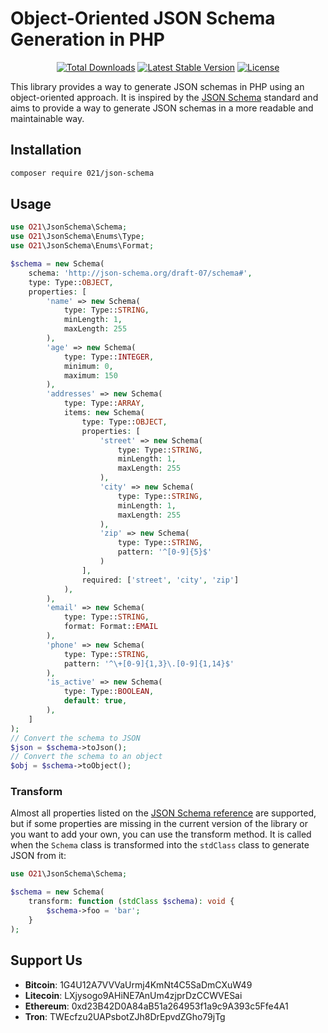 # Object-Oriented JSON Schema Generation in PHP
<p align="center">
<a href="https://packagist.org/packages/021/json-schema"><img src="https://img.shields.io/packagist/dt/021/json-schema" alt="Total Downloads"></a>
<a href="https://packagist.org/packages/021/json-schema"><img src="https://img.shields.io/packagist/v/021/json-schema" alt="Latest Stable Version"></a>
<a href="https://packagist.org/packages/021/json-schema"><img src="https://img.shields.io/packagist/l/021/json-schema" alt="License"></a>
</p>

This library provides a way to generate JSON schemas in PHP using an object-oriented approach. It is inspired by the [JSON Schema](https://json-schema.org/) standard and aims to provide a way to generate JSON schemas in a more readable and maintainable way.

## Installation
```bash
composer require 021/json-schema
```

## Usage
```php
use O21\JsonSchema\Schema;
use O21\JsonSchema\Enums\Type;
use O21\JsonSchema\Enums\Format;

$schema = new Schema(
    schema: 'http://json-schema.org/draft-07/schema#',
    type: Type::OBJECT,
    properties: [
        'name' => new Schema(
            type: Type::STRING,
            minLength: 1,
            maxLength: 255
        ),
        'age' => new Schema(
            type: Type::INTEGER,
            minimum: 0,
            maximum: 150
        ),
        'addresses' => new Schema(
            type: Type::ARRAY,
            items: new Schema(
                type: Type::OBJECT,
                properties: [
                    'street' => new Schema(
                        type: Type::STRING,
                        minLength: 1,
                        maxLength: 255
                    ),
                    'city' => new Schema(
                        type: Type::STRING,
                        minLength: 1,
                        maxLength: 255
                    ),
                    'zip' => new Schema(
                        type: Type::STRING,
                        pattern: '^[0-9]{5}$'
                    )
                ],
                required: ['street', 'city', 'zip']
            ),
        ),
        'email' => new Schema(
            type: Type::STRING,
            format: Format::EMAIL
        ),
        'phone' => new Schema(
            type: Type::STRING,
            pattern: '^\+[0-9]{1,3}\.[0-9]{1,14}$'
        ),
        'is_active' => new Schema(
            type: Type::BOOLEAN,
            default: true,
        ),
    ]
);
// Convert the schema to JSON
$json = $schema->toJson();
// Convert the schema to an object
$obj = $schema->toObject();
```

### Transform
Almost all properties listed on the [JSON Schema reference](https://json-schema.org/understanding-json-schema/reference) are supported, but if some properties are missing in the current version of the library or you want to add your own, you can use the transform method.
It is called when the `Schema` class is transformed into the `stdClass` class to generate JSON from it:
```php
use O21\JsonSchema\Schema;

$schema = new Schema(
    transform: function (stdClass $schema): void {
        $schema->foo = 'bar';
    }
);
```

## Support Us
- **Bitcoin**: 1G4U12A7VVVaUrmj4KmNt4C5SaDmCXuW49
- **Litecoin**: LXjysogo9AHiNE7AnUm4zjprDzCCWVESai
- **Ethereum**: 0xd23B42D0A84aB51a264953f1a9c9A393c5Ffe4A1
- **Tron**: TWEcfzu2UAPsbotZJh8DrEpvdZGho79jTg
